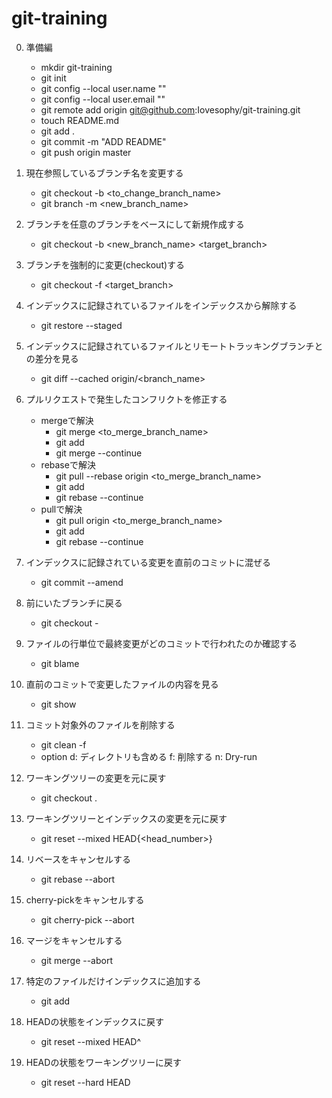# git-training

0. 準備編
    - mkdir git-training
    - git init
    - git config --local user.name ""
    - git config --local user.email ""
    - git remote add origin git@github.com:Iovesophy/git-training.git
    - touch README.md
    - git add .
    - git commit -m "ADD README"
    - git push origin master

1. 現在参照しているブランチ名を変更する
    - git checkout -b <to_change_branch_name>
    - git branch -m <new_branch_name>

2. ブランチを任意のブランチをベースにして新規作成する
    - git checkout -b <new_branch_name> <target_branch>

3. ブランチを強制的に変更(checkout)する
    - git checkout -f <target_branch>

4. インデックスに記録されているファイルをインデックスから解除する
    - git restore --staged <filename>

5. インデックスに記録されているファイルとリモートトラッキングブランチとの差分を見る
    - git diff --cached origin/<branch_name>

6. プルリクエストで発生したコンフリクトを修正する
    - mergeで解決
        - git merge <to_merge_branch_name>
        - git add <filename>
        - git merge --continue
    - rebaseで解決
        - git pull --rebase origin <to_merge_branch_name>
        - git add <filename>
        - git rebase --continue
    - pullで解決
        - git pull origin <to_merge_branch_name>
        - git add <filename>
        - git rebase --continue

7. インデックスに記録されている変更を直前のコミットに混ぜる
    - git commit --amend

8. 前にいたブランチに戻る
    - git checkout -

9. ファイルの行単位で最終変更がどのコミットで行われたのか確認する
    - git blame <filename>

10. 直前のコミットで変更したファイルの内容を見る
    - git show

11. コミット対象外のファイルを削除する
    - git clean -f
    - option
        d: ディレクトリも含める
        f: 削除する
        n: Dry-run

12. ワーキングツリーの変更を元に戻す
    - git checkout .

13. ワーキングツリーとインデックスの変更を元に戻す
    - git reset --mixed HEAD{<head_number>}

14. リベースをキャンセルする
    - git rebase --abort

15. cherry-pickをキャンセルする
    - git cherry-pick --abort

16. マージをキャンセルする
    - git merge --abort

17. 特定のファイルだけインデックスに追加する
    - git add <filename>

18. HEADの状態をインデックスに戻す
    - git reset --mixed HEAD^

19. HEADの状態をワーキングツリーに戻す
    - git reset --hard HEAD
